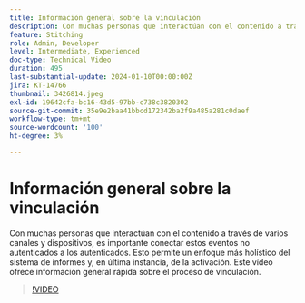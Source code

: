 ```yaml
---
title: Información general sobre la vinculación
description: Con muchas personas que interactúan con el contenido a través de varios canales y dispositivos, es importante conectar estos eventos no autenticados a los autenticados. Esto permite un enfoque más holístico del sistema de informes y, en última instancia, de la activación. Este vídeo ofrece información general rápida sobre el proceso de vinculación.
feature: Stitching
role: Admin, Developer
level: Intermediate, Experienced
doc-type: Technical Video
duration: 495
last-substantial-update: 2024-01-10T00:00:00Z
jira: KT-14766
thumbnail: 3426814.jpeg
exl-id: 19642cfa-bc16-43d5-97bb-c738c3820302
source-git-commit: 35e9e2baa41bbcd172342ba2f9a485a281c0daef
workflow-type: tm+mt
source-wordcount: '100'
ht-degree: 3%

---
```


# Información general sobre la vinculación

Con muchas personas que interactúan con el contenido a través de varios canales y dispositivos, es importante conectar estos eventos no autenticados a los autenticados. Esto permite un enfoque más holístico del sistema de informes y, en última instancia, de la activación. Este vídeo ofrece información general rápida sobre el proceso de vinculación.

>[!VIDEO](https://video.tv.adobe.com/v/3426814/?learn=on)
